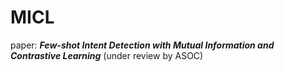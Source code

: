 # MICL
paper: ***Few-shot Intent Detection with Mutual Information and Contrastive Learning*** (under review by ASOC)
